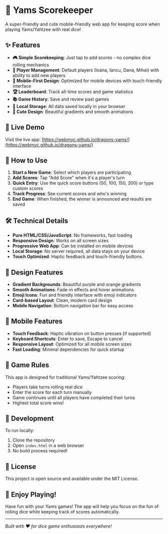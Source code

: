 # 🎲 Yams Scorekeeper

A super-friendly and cute mobile-friendly web app for keeping score when playing Yams/Yahtzee with real dice!

## ✨ Features

- **🎮 Simple Scorekeeping**: Just tap to add scores - no complex dice rolling mechanics
- **👥 Player Management**: Default players (Ioana, Iancu, Dana, Mihai) with ability to add new players
- **📱 Mobile-First Design**: Optimized for mobile devices with touch-friendly interface
- **🏆 Leaderboard**: Track all-time scores and game statistics
- **📚 Game History**: Save and review past games
- **💾 Local Storage**: All data saved locally in your browser
- **🎨 Cute Design**: Beautiful gradients and smooth animations

## 🚀 Live Demo

Visit the live app: [https://webmyc.github.io/dragons-yams/](https://webmyc.github.io/dragons-yams/)

## 🎯 How to Use

1. **Start a New Game**: Select which players are participating
2. **Add Scores**: Tap "Add Score" when it's a player's turn
3. **Quick Entry**: Use the quick score buttons (50, 100, 150, 200) or type custom scores
4. **Track Progress**: See current scores and who's winning
5. **End Game**: When finished, the winner is announced and results are saved

## 🛠️ Technical Details

- **Pure HTML/CSS/JavaScript**: No frameworks, fast loading
- **Responsive Design**: Works on all screen sizes
- **Progressive Web App**: Can be installed on mobile devices
- **Local Storage**: No server required, all data stays on your device
- **Touch Optimized**: Haptic feedback and touch-friendly buttons

## 🎨 Design Features

- **Gradient Backgrounds**: Beautiful purple and orange gradients
- **Smooth Animations**: Fade-in effects and hover animations
- **Emoji Icons**: Fun and friendly interface with emoji indicators
- **Card-based Layout**: Clean, modern card design
- **Mobile Navigation**: Bottom navigation bar for easy access

## 📱 Mobile Features

- **Touch Feedback**: Haptic vibration on button presses (if supported)
- **Keyboard Shortcuts**: Enter to save, Escape to cancel
- **Responsive Layout**: Optimized for all mobile screen sizes
- **Fast Loading**: Minimal dependencies for quick startup

## 🎲 Game Rules

This app is designed for traditional Yams/Yahtzee scoring:
- Players take turns rolling real dice
- Enter the score for each turn manually
- Game continues until all players have completed their turns
- Highest total score wins!

## 🔧 Development

To run locally:
1. Clone the repository
2. Open `index.html` in a web browser
3. No build process required!

## 📄 License

This project is open source and available under the MIT License.

## 🎉 Enjoy Playing!

Have fun with your Yams games! The app will help you focus on the fun of rolling dice while keeping track of scores automatically.

---

*Built with ❤️ for dice game enthusiasts everywhere!*

